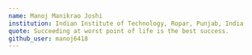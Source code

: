 ```yaml
---
name: Manoj Manikrao Joshi
institution: Indian Institute of Technology, Ropar, Punjab, India
quote: Succeeding at worst point of life is the best success.
github_user: manoj6418
---
```

